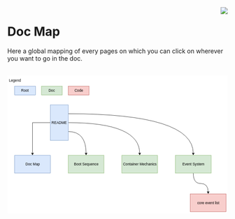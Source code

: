 <img align="right" src="img/sifodyas.svg" />
<h1>Doc Map</h1>

Here a global mapping of every pages on which you can click on wherever you want to go in the doc.

<br>
<svg xmlns="http://www.w3.org/2000/svg" xmlns:xlink="http://www.w3.org/1999/xlink" version="1.1" width="740px" height="464px" viewBox="-0.5 -0.5 740 464" style="background-color: rgb(255, 255, 255);"><defs/><g><path d="M 144 158 L 84 158 L 84 261.63" fill="none" stroke="#000000" stroke-miterlimit="10" pointer-events="none"/><path d="M 84 266.88 L 80.5 259.88 L 84 261.63 L 87.5 259.88 Z" fill="#000000" stroke="#000000" stroke-miterlimit="10" pointer-events="none"/><path d="M 204 188 Q 264 188 264 261.63" fill="none" stroke="#000000" stroke-miterlimit="10" pointer-events="none"/><path d="M 264 266.88 L 260.5 259.88 L 264 261.63 L 267.5 259.88 Z" fill="#000000" stroke="#000000" stroke-miterlimit="10" pointer-events="none"/><path d="M 204 158 Q 444 158 444 261.63" fill="none" stroke="#000000" stroke-miterlimit="10" pointer-events="none"/><path d="M 444 266.88 L 440.5 259.88 L 444 261.63 L 447.5 259.88 Z" fill="#000000" stroke="#000000" stroke-miterlimit="10" pointer-events="none"/><path d="M 204 128 Q 624 128 624 261.63" fill="none" stroke="#000000" stroke-miterlimit="10" pointer-events="none"/><path d="M 624 266.88 L 620.5 259.88 L 624 261.63 L 627.5 259.88 Z" fill="#000000" stroke="#000000" stroke-miterlimit="10" pointer-events="none"/><a xlink:href="./"><rect x="114" y="128" width="120" height="60" fill="#dae8fc" stroke="#6c8ebf" transform="rotate(90,174,158)"/><g transform="translate(147.5,151.5)"><switch><foreignObject style="overflow:visible;" pointer-events="none" width="52" height="12" requiredFeatures="http://www.w3.org/TR/SVG11/feature#Extensibility"><div xmlns="http://www.w3.org/1999/xhtml" style="display: inline-block; font-size: 12px; font-family: Helvetica; color: rgb(0, 0, 0); line-height: 1.2; vertical-align: top; width: 52px; white-space: nowrap; overflow-wrap: normal; text-align: center;"><div xmlns="http://www.w3.org/1999/xhtml" style="display:inline-block;text-align:inherit;text-decoration:inherit;white-space:normal;">README</div></div></foreignObject><text x="26" y="12" fill="#000000" text-anchor="middle" font-size="12px" font-family="Helvetica">README</text></switch></g></a><a xlink:href="./boot.md"><rect x="204" y="268" width="120" height="60" fill="#d5e8d4" stroke="#82b366"/><g transform="translate(222.5,291.5)"><switch><foreignObject style="overflow:visible;" pointer-events="none" width="82" height="12" requiredFeatures="http://www.w3.org/TR/SVG11/feature#Extensibility"><div xmlns="http://www.w3.org/1999/xhtml" style="display: inline-block; font-size: 12px; font-family: Helvetica; color: rgb(0, 0, 0); line-height: 1.2; vertical-align: top; width: 84px; white-space: nowrap; overflow-wrap: normal; text-align: center;"><div xmlns="http://www.w3.org/1999/xhtml" style="display:inline-block;text-align:inherit;text-decoration:inherit;white-space:normal;">Boot Sequence</div></div></foreignObject><text x="41" y="12" fill="#000000" text-anchor="middle" font-size="12px" font-family="Helvetica">Boot Sequence</text></switch></g></a><a xlink:href="./container.md"><rect x="384" y="268" width="120" height="60" fill="#d5e8d4" stroke="#82b366"/><g transform="translate(387.5,291.5)"><switch><foreignObject style="overflow:visible;" pointer-events="none" width="112" height="12" requiredFeatures="http://www.w3.org/TR/SVG11/feature#Extensibility"><div xmlns="http://www.w3.org/1999/xhtml" style="display: inline-block; font-size: 12px; font-family: Helvetica; color: rgb(0, 0, 0); line-height: 1.2; vertical-align: top; width: 114px; white-space: nowrap; overflow-wrap: normal; text-align: center;"><div xmlns="http://www.w3.org/1999/xhtml" style="display:inline-block;text-align:inherit;text-decoration:inherit;white-space:normal;">Container Mechanics</div></div></foreignObject><text x="56" y="12" fill="#000000" text-anchor="middle" font-size="12px" font-family="Helvetica">Container Mechanics</text></switch></g></a><path d="M 624 328 Q 624 363 649 363 Q 674 363 674 391.63" fill="none" stroke="#000000" stroke-miterlimit="10"/><path d="M 674 396.88 L 670.5 389.88 L 674 391.63 L 677.5 389.88 Z" fill="#000000" stroke="#000000" stroke-miterlimit="10"/><a xlink:href="./eventSystem.md"><rect x="564" y="268" width="120" height="60" fill="#d5e8d4" stroke="#82b366"/><g transform="translate(586.5,291.5)"><switch><foreignObject style="overflow:visible;" pointer-events="none" width="74" height="12" requiredFeatures="http://www.w3.org/TR/SVG11/feature#Extensibility"><div xmlns="http://www.w3.org/1999/xhtml" style="display: inline-block; font-size: 12px; font-family: Helvetica; color: rgb(0, 0, 0); line-height: 1.2; vertical-align: top; width: 76px; white-space: nowrap; overflow-wrap: normal; text-align: center;"><div xmlns="http://www.w3.org/1999/xhtml" style="display:inline-block;text-align:inherit;text-decoration:inherit;white-space:normal;">Event System</div></div></foreignObject><text x="37" y="12" fill="#000000" text-anchor="middle" font-size="12px" font-family="Helvetica">Event System</text></switch></g></a><a xlink:href="./map.md"><rect x="24" y="268" width="120" height="60" fill="#dae8fc" stroke="#6c8ebf"/><g transform="translate(59.5,291.5)"><switch><foreignObject style="overflow:visible;" pointer-events="none" width="48" height="12" requiredFeatures="http://www.w3.org/TR/SVG11/feature#Extensibility"><div xmlns="http://www.w3.org/1999/xhtml" style="display: inline-block; font-size: 12px; font-family: Helvetica; color: rgb(0, 0, 0); line-height: 1.2; vertical-align: top; width: 50px; white-space: nowrap; overflow-wrap: normal; text-align: center;"><div xmlns="http://www.w3.org/1999/xhtml" style="display:inline-block;text-align:inherit;text-decoration:inherit;white-space:normal;">Doc Map</div></div></foreignObject><text x="24" y="12" fill="#000000" text-anchor="middle" font-size="12px" font-family="Helvetica">Doc Map</text></switch></g></a><a xlink:href="../core/src/index.ts#L53"><rect x="614" y="398" width="120" height="60" fill="#f8cecc" stroke="#b85450"/><g transform="translate(636.5,421.5)"><switch><foreignObject style="overflow:visible;" pointer-events="none" width="74" height="12" requiredFeatures="http://www.w3.org/TR/SVG11/feature#Extensibility"><div xmlns="http://www.w3.org/1999/xhtml" style="display: inline-block; font-size: 12px; font-family: Helvetica; color: rgb(0, 0, 0); line-height: 1.2; vertical-align: top; width: 76px; white-space: nowrap; overflow-wrap: normal; text-align: center;"><div xmlns="http://www.w3.org/1999/xhtml" style="display:inline-block;text-align:inherit;text-decoration:inherit;white-space:normal;">core event list</div></div></foreignObject><text x="37" y="12" fill="#000000" text-anchor="middle" font-size="12px" font-family="Helvetica">core event list</text></switch></g></a><rect x="24" y="35" width="70" height="30" fill="#dae8fc" stroke="#6c8ebf"/><g transform="translate(45.5,43.5)"><switch><foreignObject style="overflow:visible;" pointer-events="none" width="26" height="12" requiredFeatures="http://www.w3.org/TR/SVG11/feature#Extensibility"><div xmlns="http://www.w3.org/1999/xhtml" style="display: inline-block; font-size: 12px; font-family: Helvetica; color: rgb(0, 0, 0); line-height: 1.2; vertical-align: top; width: 26px; white-space: nowrap; overflow-wrap: normal; text-align: center;"><div xmlns="http://www.w3.org/1999/xhtml" style="display:inline-block;text-align:inherit;text-decoration:inherit;white-space:normal;">Root</div></div></foreignObject><text x="13" y="12" fill="#000000" text-anchor="middle" font-size="12px" font-family="Helvetica">Root</text></switch></g><rect x="114" y="35" width="70" height="30" fill="#d5e8d4" stroke="#82b366"/><g transform="translate(137.5,43.5)"><switch><foreignObject style="overflow:visible;" pointer-events="none" width="22" height="12" requiredFeatures="http://www.w3.org/TR/SVG11/feature#Extensibility"><div xmlns="http://www.w3.org/1999/xhtml" style="display: inline-block; font-size: 12px; font-family: Helvetica; color: rgb(0, 0, 0); line-height: 1.2; vertical-align: top; width: 22px; white-space: nowrap; overflow-wrap: normal; text-align: center;"><div xmlns="http://www.w3.org/1999/xhtml" style="display:inline-block;text-align:inherit;text-decoration:inherit;white-space:normal;">Doc</div></div></foreignObject><text x="11" y="12" fill="#000000" text-anchor="middle" font-size="12px" font-family="Helvetica">Doc</text></switch></g><rect x="204" y="35" width="70" height="30" fill="#f8cecc" stroke="#b85450"/><g transform="translate(224.5,43.5)"><switch><foreignObject style="overflow:visible;" pointer-events="none" width="28" height="12" requiredFeatures="http://www.w3.org/TR/SVG11/feature#Extensibility"><div xmlns="http://www.w3.org/1999/xhtml" style="display: inline-block; font-size: 12px; font-family: Helvetica; color: rgb(0, 0, 0); line-height: 1.2; vertical-align: top; width: 30px; white-space: nowrap; overflow-wrap: normal; text-align: center;"><div xmlns="http://www.w3.org/1999/xhtml" style="display:inline-block;text-align:inherit;text-decoration:inherit;white-space:normal;">Code</div></div></foreignObject><text x="14" y="12" fill="#000000" text-anchor="middle" font-size="12px" font-family="Helvetica">Code</text></switch></g><rect x="5" y="5" width="40" height="20" fill="none" stroke="none"/><g transform="translate(4.5,8.5)"><switch><foreignObject style="overflow:visible;" pointer-events="none" width="41" height="12" requiredFeatures="http://www.w3.org/TR/SVG11/feature#Extensibility"><div xmlns="http://www.w3.org/1999/xhtml" style="display: inline-block; font-size: 12px; font-family: Helvetica; color: rgb(0, 0, 0); line-height: 1.2; vertical-align: top; width: 41px; white-space: nowrap; overflow-wrap: normal; text-align: center;"><div xmlns="http://www.w3.org/1999/xhtml" style="display:inline-block;text-align:inherit;text-decoration:inherit;white-space:normal;">Legend</div></div></foreignObject><text x="21" y="12" fill="#000000" text-anchor="middle" font-size="12px" font-family="Helvetica">Legend</text></switch></g></g></svg>
